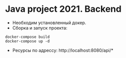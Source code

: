 # Java project 2021. Backend

* Необходим установленный докер.
* Сборка и запуск проекта:
```
docker-compose build
docker-compose up -d
```
* Ресурсы по адрессу: http://localhost:8080/api/*
